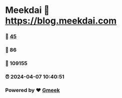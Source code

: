 # Meekdai :link: https://blog.meekdai.com 
### :page_facing_up: [45](https://blog.meekdai.com/tag.html) 
### :speech_balloon: 86 
### :hibiscus: 109155 
### :alarm_clock: 2024-04-07 10:40:51 
### Powered by :heart: [Gmeek](https://github.com/Meekdai/Gmeek)

